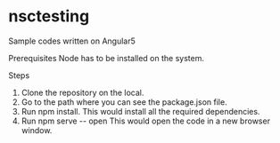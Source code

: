 # nsctesting
Sample codes written on Angular5

Prerequisites
Node has to be installed on the system.

Steps
1. Clone the repository on the local.
2. Go to the path where you can see the package.json file.
3. Run npm install.
   This would install all the required dependencies.
4. Run npm serve -- open
   This would open the code in a new browser window.
